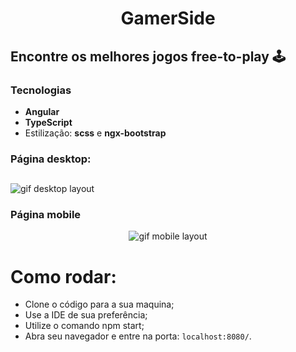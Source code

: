 <h1 align="center"> GamerSide </h1>

## Encontre os melhores jogos free-to-play 🕹️

### Tecnologias 

- **Angular**
- **TypeScript**
- Estilização: **scss** e **ngx-bootstrap**

### Página desktop: 

<p align="center">

</p>

<h2 align="center"> </h1>

<img src="readme-img/desktop.gif" alt="gif desktop layout">

### Página mobile

<p align="center">
<img src="readme-img/mobile.gif" alt="gif mobile layout">
</p>

# Como rodar:

- Clone o código para a sua maquina;
- Use a IDE de sua preferência;
- Utilize o comando npm start;
- Abra seu navegador e entre na porta: `localhost:8080/`.




